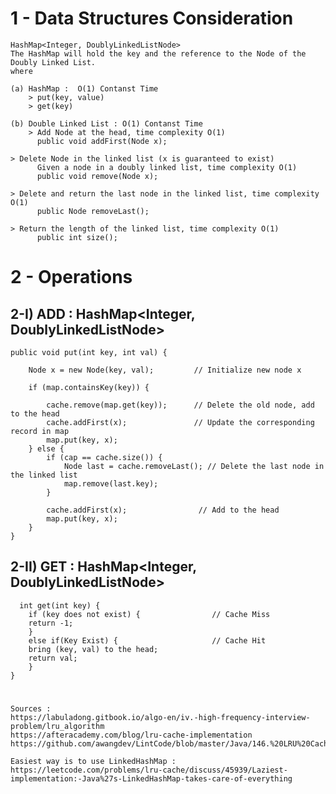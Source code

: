 	 
# 1 - Data Structures Consideration

    HashMap<Integer, DoublyLinkedListNode>
    The HashMap will hold the key and the reference to the Node of the Doubly Linked List.
    where

    (a) HashMap :  O(1) Contanst Time
        > put(key, value) 
        > get(key) 

    (b) Double Linked List : O(1) Contanst Time
        > Add Node at the head, time complexity O(1)
          public void addFirst(Node x);
	  
	> Delete Node in the linked list (x is guaranteed to exist)
          Given a node in a doubly linked list, time complexity O(1)
          public void remove(Node x);
	  
	> Delete and return the last node in the linked list, time complexity O(1)
          public Node removeLast();
	  
	> Return the length of the linked list, time complexity O(1)
          public int size();


# 2 - Operations 

## 2-I) ADD : HashMap<Integer, DoublyLinkedListNode> 
 
    public void put(int key, int val) {
        
        Node x = new Node(key, val);         // Initialize new node x

        if (map.containsKey(key)) {
            
            cache.remove(map.get(key));      // Delete the old node, add to the head
            cache.addFirst(x);               // Update the corresponding record in map
            map.put(key, x);
        } else {
            if (cap == cache.size()) {
                Node last = cache.removeLast(); // Delete the last node in the linked list
                map.remove(last.key);
            }
           
            cache.addFirst(x);                // Add to the head
            map.put(key, x);
        }
    }

## 2-II) GET : HashMap<Integer, DoublyLinkedListNode>	
 
	  int get(int key) {
	    if (key does not exist) {                // Cache Miss
		return -1;
	    } 
	    else if(Key Exist) {                     // Cache Hit 
		bring (key, val) to the head;
		return val;
	    }
	}
	

#
    Sources : 
    https://labuladong.gitbook.io/algo-en/iv.-high-frequency-interview-problem/lru_algorithm 
    https://afteracademy.com/blog/lru-cache-implementation
    https://github.com/awangdev/LintCode/blob/master/Java/146.%20LRU%20Cache.java

    Easiest way is to use LinkedHashMap : https://leetcode.com/problems/lru-cache/discuss/45939/Laziest-implementation:-Java%27s-LinkedHashMap-takes-care-of-everything

